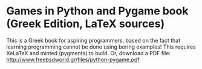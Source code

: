 # Games in Python and Pygame book (Greek Edition, LaTeX sources)
This is a Greek book for aspiring programmers, based on the fact that learning programming cannot be done using boring examples!
This requires XeLaTeX and minted (pygments) to build.
Or, download a PDF file: http://www.freebsdworld.gr/files/python-pygame.pdf
